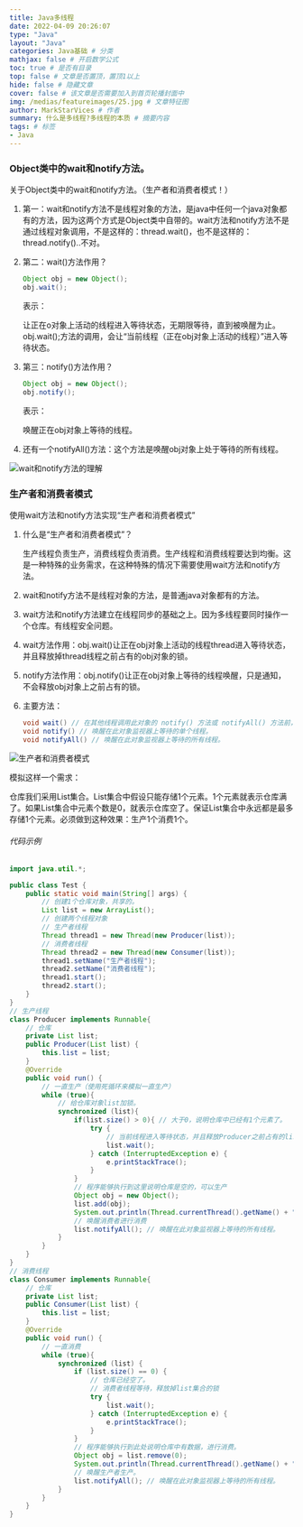 ```yaml
---
title: Java多线程
date: 2022-04-09 20:26:07
type: "Java"
layout: "Java"
categories: Java基础 # 分类
mathjax: false # 开启数学公式
toc: true # 是否有目录
top: false # 文章是否置顶，置顶1以上
hide: false # 隐藏文章
cover: false # 该文章是否需要加入到首页轮播封面中
img: /medias/featureimages/25.jpg # 文章特征图
author: MarkStarVices # 作者
summary: 什么是多线程?多线程的本质 # 摘要内容
tags: # 标签
- Java
---
```


### Object类中的wait和notify方法。

关于Object类中的wait和notify方法。（生产者和消费者模式！）

1. 第一：wait和notify方法不是线程对象的方法，是java中任何一个java对象都有的方法，因为这两个方式是Object类中自带的。wait方法和notify方法不是通过线程对象调用，不是这样的：thread.wait()，也不是这样的：thread.notify()..不对。

2. 第二：wait()方法作用？

   ```java
   Object obj = new Object();
   obj.wait();
   ```

   表示：

   让正在o对象上活动的线程进入等待状态，无期限等待，直到被唤醒为止。obj.wait();方法的调用，会让“当前线程（正在obj对象上活动的线程）”进入等待状态。

3. 第三：notify()方法作用？

   ```java
   Object obj = new Object();
   obj.notify();
   ```

   表示：

   唤醒正在obj对象上等待的线程。

4. 还有一个notifyAll()方法：这个方法是唤醒obj对象上处于等待的所有线程。

![wait和notify方法的理解](./wait和notify方法的理解.png)

### 生产者和消费者模式

使用wait方法和notify方法实现“生产者和消费者模式”

1. 什么是“生产者和消费者模式”？

   生产线程负责生产，消费线程负责消费。生产线程和消费线程要达到均衡。这是一种特殊的业务需求，在这种特殊的情况下需要使用wait方法和notify方法。

2. wait和notify方法不是线程对象的方法，是普通java对象都有的方法。

3. wait方法和notify方法建立在线程同步的基础之上。因为多线程要同时操作一个仓库。有线程安全问题。

4. wait方法作用：obj.wait()让正在obj对象上活动的线程thread进入等待状态，并且释放掉thread线程之前占有的obj对象的锁。

5. notify方法作用：obj.notify()让正在obj对象上等待的线程唤醒，只是通知，不会释放obj对象上之前占有的锁。

6. 主要方法：

   ```java
   void wait() // 在其他线程调用此对象的 notify() 方法或 notifyAll() 方法前，导致当前线程等待。
   void notify() // 唤醒在此对象监视器上等待的单个线程。
   void notifyAll() // 唤醒在此对象监视器上等待的所有线程。
   ```

![生产者和消费者模式](./生产者和消费者模式.png)

模拟这样一个需求：

仓库我们采用List集合。List集合中假设只能存储1个元素。1个元素就表示仓库满了。如果List集合中元素个数是0，就表示仓库空了。保证List集合中永远都是最多存储1个元素。必须做到这种效果：生产1个消费1个。

###### 代码示例

```java
import java.util.*;

public class Test {
    public static void main(String[] args) {
        // 创建1个仓库对象，共享的。
        List list = new ArrayList();
        // 创建两个线程对象
        // 生产者线程
        Thread thread1 = new Thread(new Producer(list));
        // 消费者线程
        Thread thread2 = new Thread(new Consumer(list));
        thread1.setName("生产者线程");
        thread2.setName("消费者线程");
        thread1.start();
        thread2.start();
    }
}
// 生产线程
class Producer implements Runnable{
    // 仓库
    private List list;
    public Producer(List list) {
        this.list = list;
    }
    @Override
    public void run() {
        // 一直生产（使用死循环来模拟一直生产）
        while (true){
            // 给仓库对象list加锁。
            synchronized (list){
                if(list.size() > 0){ // 大于0，说明仓库中已经有1个元素了。
                    try {
                        // 当前线程进入等待状态，并且释放Producer之前占有的list集合的锁。
                        list.wait();
                    } catch (InterruptedException e) {
                        e.printStackTrace();
                    }
                }
                // 程序能够执行到这里说明仓库是空的，可以生产
                Object obj = new Object();
                list.add(obj);
                System.out.println(Thread.currentThread().getName() + "--->" + obj);
                // 唤醒消费者进行消费
                list.notifyAll(); // 唤醒在此对象监视器上等待的所有线程。
            }
        }
    }
}
// 消费线程
class Consumer implements Runnable{
    // 仓库
    private List list;
    public Consumer(List list) {
        this.list = list;
    }
    @Override
    public void run() {
        // 一直消费
        while (true){
            synchronized (list) {
                if (list.size() == 0) {
                    // 仓库已经空了。
                    // 消费者线程等待，释放掉list集合的锁
                    try {
                        list.wait();
                    } catch (InterruptedException e) {
                        e.printStackTrace();
                    }
                }
                // 程序能够执行到此处说明仓库中有数据，进行消费。
                Object obj = list.remove(0);
                System.out.println(Thread.currentThread().getName() + "------>" + obj);
                // 唤醒生产者生产。
                list.notifyAll(); // 唤醒在此对象监视器上等待的所有线程。
            }
        }
    }
}
```

